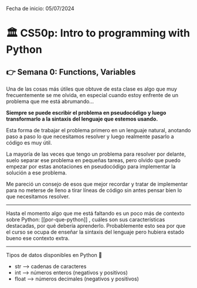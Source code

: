 Fecha de inicio: 05/07/2024

# 🏛️ CS50p: Intro to programming with Python

## 👉️ Semana 0: Functions, Variables

Una de las cosas más útiles que obtuve de esta clase es algo que muy frecuentemente se me olvida, en especial cuando estoy enfrente de un problema que me está abrumando...   

**Siempre se puede escribir el problema en pseudocódigo y luego transformarlo a la sintaxis del lenguaje que estemos usando.**  

Esta forma de trabajar el problema primero en un lenguaje natural, anotando paso a paso lo que necesitamos resolver y luego realmente pasarlo a código es muy útil.   

La mayoría de las veces que tengo un problema para resolver por delante, suelo separar ese problema en pequeñas tareas, pero olvido que puedo empezar por estas anotaciones en pseudocódigo para implementar la solución a ese problema.  

Me pareció un consejo de esos que mejor recordar y tratar de implementar para no meterse de lleno a tirar líneas de código sin antes pensar bien lo que necesitamos resolver.   

----

Hasta el momento algo que me está faltando es un poco más de contexto sobre Python: [[por-que-python]] , cuáles son sus características destacadas, por qué debería aprenderlo. Probablemente esto sea por que el curso se ocupa de enseñar la sintaxis del lenguaje pero hubiera estado bueno ese contexto extra.  

---

Tipos de datos disponibles en Python 🐍

- str --> cadenas de caracteres  
- int --> números enteros (negativos y positivos)  
- float --> números decimales (negativos y positivos)  